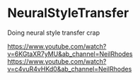 # NeuralStyleTransfer
Doing neural style transfer crap


https://www.youtube.com/watch?v=6KGtaXR7yMU&ab_channel=NeilRhodes
https://www.youtube.com/watch?v=c4vuR4vHKd0&ab_channel=NeilRhodes
